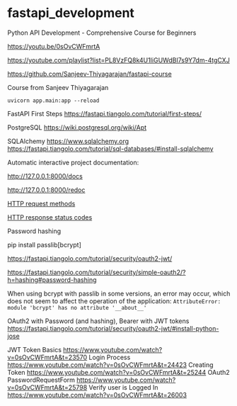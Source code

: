 # fastapi_development

Python API Development - Comprehensive Course for Beginners 

https://youtu.be/0sOvCWFmrtA

https://youtube.com/playlist?list=PL8VzFQ8k4U1IiGUWdBI7s9Y7dm-4tgCXJ

https://github.com/Sanjeev-Thiyagarajan/fastapi-course

Course from Sanjeev Thiyagarajan

```
uvicorn app.main:app --reload
```

FastAPI First Steps https://fastapi.tiangolo.com/tutorial/first-steps/

PostgreSQL https://wiki.postgresql.org/wiki/Apt

SQLAlchemy https://www.sqlalchemy.org 
https://fastapi.tiangolo.com/tutorial/sql-databases/#install-sqlalchemy

Automatic interactive project documentation: 

http://127.0.0.1:8000/docs

http://127.0.0.1:8000/redoc

[HTTP request methods](https://developer.mozilla.org/en-US/docs/Web/HTTP/Methods)

[HTTP response status codes](https://developer.mozilla.org/en-US/docs/Web/HTTP/Status)

Password hashing

pip install passlib[bcrypt]

https://fastapi.tiangolo.com/tutorial/security/oauth2-jwt/

https://fastapi.tiangolo.com/tutorial/security/simple-oauth2/?h=hashing#password-hashing

When using bcrypt with passlib in some versions, an error may occur, which does not seem to affect the operation of the application:
`AttributeError: module 'bcrypt' has no attribute '__about__'`

OAuth2 with Password (and hashing), Bearer with JWT tokens
https://fastapi.tiangolo.com/tutorial/security/oauth2-jwt/#install-python-jose

JWT Token Basics https://www.youtube.com/watch?v=0sOvCWFmrtA&t=23570
Login Process https://www.youtube.com/watch?v=0sOvCWFmrtA&t=24423
Creating Token https://www.youtube.com/watch?v=0sOvCWFmrtA&t=25244
OAuth2 PasswordRequestForm https://www.youtube.com/watch?v=0sOvCWFmrtA&t=25798
Verify user is Logged In https://www.youtube.com/watch?v=0sOvCWFmrtA&t=26003